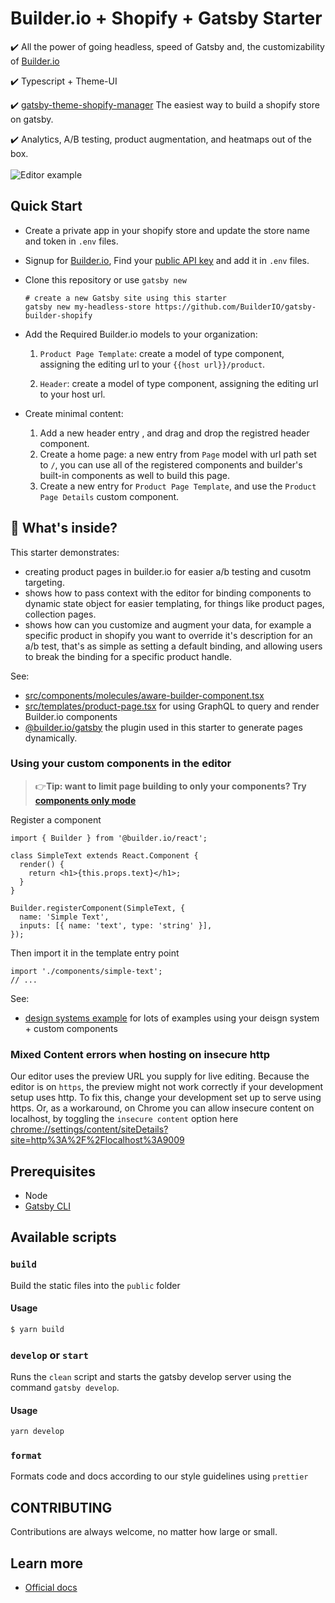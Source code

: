 # Builder.io + Shopify + Gatsby Starter

:heavy_check_mark: All the power of going headless, speed of Gatsby and, the customizability of [Builder.io](https://builder.io)

:heavy_check_mark: Typescript + Theme-UI

:heavy_check_mark: [gatsby-theme-shopify-manager](https://github.com/thetrevorharmon/gatsby-theme-shopify-manager) The easiest way to build a shopify store on gatsby.

:heavy_check_mark: Analytics, A/B testing, product augmentation, and heatmaps out of the box.
<br />
<br />
<img src="https://imgur.com/HjBWIbv.gif" alt="Editor example" />

## Quick Start

- Create a private app in your shopify store and update the store name and token in `.env` files.

- Signup for [Builder.io](https://builder.io/signup), Find your [public API key](https://builder.io/account/organization) and add it in `.env` files.

- Clone this repository or use `gatsby new`

  ```shell
  # create a new Gatsby site using this starter
  gatsby new my-headless-store https://github.com/BuilderIO/gatsby-builder-shopify
  ```

- Add the Required Builder.io models to your organization:

  1.  `Product Page Template`: create a model of type component, assigning the editing url to your `{{host url}}/product`.

  2.  `Header`: create a model of type component, assigning the editing url to your host url.

- Create minimal content:
  1. Add a new header entry , and drag and drop the registred header component.
  2. Create a home page: a new entry from `Page` model with url path set to `/`, you can use all of the registered components and builder's built-in components as well to build this page.
  3. Create a new entry for `Product Page Template`, and use the `Product Page Details` custom component.

## 🧐 What's inside?

This starter demonstrates:

- creating product pages in builder.io for easier a/b testing and cusotm targeting.
- shows how to pass context with the editor for binding components to dynamic state object for easier templating, for things like product pages, collection pages.
- shows how can you customize and augment your data, for example a specific product in shopify you want to override it's description for an a/b test, that's as simple as setting a default binding, and allowing users to break the binding for a specific product handle.

See:

- [src/components/molecules/aware-builder-component.tsx](src/components/molecules/aware-builder-component.tsx)
- [src/templates/product-page.tsx](src/templates/product-page.tsx) for using GraphQL to query and render Builder.io components
- [@builder.io/gatsby](https://github.com/builderio/builder/tree/master/packages/gatsby) the plugin used in this starter to generate pages dynamically.

### Using your custom components in the editor

> 👉**Tip: want to limit page building to only your components? Try [components only mode](https://builder.io/c/docs/guides/components-only-mode)**

Register a component

```tsx
import { Builder } from '@builder.io/react';

class SimpleText extends React.Component {
  render() {
    return <h1>{this.props.text}</h1>;
  }
}

Builder.registerComponent(SimpleText, {
  name: 'Simple Text',
  inputs: [{ name: 'text', type: 'string' }],
});
```

Then import it in the template entry point

```tsx
import './components/simple-text';
// ...
```

See:

- [design systems example](https://github.com/BuilderIO/builder/tree/master/examples/react-design-system) for lots of examples using your deisgn system + custom components

### Mixed Content errors when hosting on insecure http

Our editor uses the preview URL you supply for live editing. Because the editor is on `https`, the preview might not work correctly if your development setup uses http. To fix this, change your development set up to serve using https. Or, as a workaround, on Chrome you can allow insecure content on localhost, by toggling the `insecure content` option here [chrome://settings/content/siteDetails?site=http%3A%2F%2Flocalhost%3A9009](chrome://settings/content/siteDetails?site=http%3A%2F%2Flocalhost%3A8000)

## Prerequisites

- Node
- [Gatsby CLI](https://www.gatsbyjs.org/docs/)

## Available scripts

### `build`

Build the static files into the `public` folder

#### Usage

```sh
$ yarn build
```

### `develop` or `start`

Runs the `clean` script and starts the gatsby develop server using the command `gatsby develop`.

#### Usage

```sh
yarn develop
```

### `format`

Formats code and docs according to our style guidelines using `prettier`

## CONTRIBUTING

Contributions are always welcome, no matter how large or small.

## Learn more

- [Official docs](https://www.builder.io/c/docs/getting-started)
